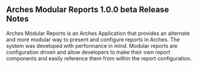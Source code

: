 ## Arches Modular Reports 1.0.0 beta Release Notes

Arches Modular Reports is an Arches Application that provides an alternate and more modular way to present and configure reports in Arches.
The system was developed with performance in mind.  Modular reports are configuration driven and allow developers to make their own report components and easily reference them from within the report configuration.